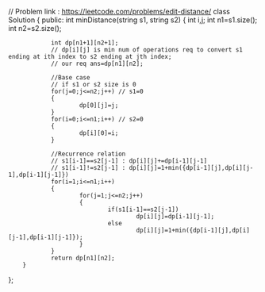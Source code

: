// Problem link : https://leetcode.com/problems/edit-distance/
class Solution 
{
        public:
        int minDistance(string s1, string s2) 
        {
                int i,j;
                int n1=s1.size();
                int n2=s2.size();
                
                int dp[n1+1][n2+1];
                // dp[i][j] is min num of operations req to convert s1 ending at ith index to s2 ending at jth index;
                // our req ans=dp[n1][n2];
                
                //Base case
                // if s1 or s2 size is 0
                for(j=0;j<=n2;j++) // s1=0
                {
                        dp[0][j]=j;
                }
                for(i=0;i<=n1;i++) // s2=0
                {
                        dp[i][0]=i;
                }
                
                //Recurrence relation
                // s1[i-1]==s2[j-1] : dp[i][j]+=dp[i-1][j-1]
                // s1[i-1]!=s2[j-1] : dp[i][j]=1+min({dp[i-1][j],dp[i][j-1],dp[i-1][j-1]})
                for(i=1;i<=n1;i++)
                {
                        for(j=1;j<=n2;j++)
                        {
                                if(s1[i-1]==s2[j-1])
                                        dp[i][j]=dp[i-1][j-1];
                                else
                                        dp[i][j]=1+min({dp[i-1][j],dp[i][j-1],dp[i-1][j-1]});
                        }
                }
                return dp[n1][n2];
        }
};